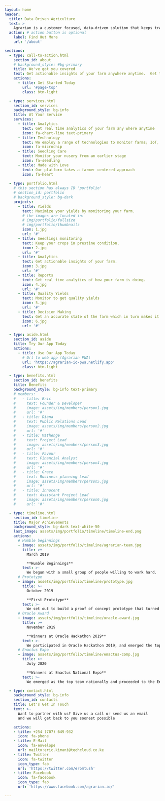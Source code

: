 ```yaml
---
layout: home
header:
  title: Data Driven Agriculture
  text: >
    Agrarian is a customer focused, data-driven solution that keeps track of farmland conditions and educates the farmer on optimum farming inputs and crops to cultivate for optimum and quality produce remotely and in real-time
  action: # action button is optional
    label: Find Out More
    url: '/about'

sections:
  - type: call-to-action.html
    section_id: about
    # background_style: #bg-primary
    title: We've got you covered
    text: Get actionable insights of your farm anywhere anytime.  Get to understand what your crops need and optimaly employ your farm inputs to get maximum yields 
    actions:
      - title: Get Started Today
        url: '#page-top'
        class: btn-light

  - type: services.html
    section_id: services
    background_style: bg-info
    title: At Your Service  
    services:
      - title: Analytics
        text: Get real time analytics of your farm any where anytime
        icon: fa-chart-line text-primary
      - title: Technology
        text: We employ a range of technologies to monitor farms; IoT, ML, AI etc.
        icon: fa-microchip
      - title: Seedling Care
        text: Monitor your nusery from an earlier stage
        icon: fa-seedling
      - title: Made with Love
        text: Our platform takes a farmer centered approach
        icon: fa-heart
      
  - type: portfolio.html
    # this section has always ID 'portfolio'
    # section_id: portfolio
    # background_style: bg-dark
    projects:
      - title: Yields
        text: Maximize your yields by monitoring your farm.
        # the images are located in:
        # img/portfolio/fullsize
        # img/portfolio/thumbnails
        icon: 1.jpg
        url: '#'
      - title: Seedlings monitoring
        text: Keep your crops in prestine condition.
        icon: 2.jpg
        url: '#'
      - title: Analytics
        text: Get actionable insights of your farm.
        icon: 3.jpg
        url: '#'
      - title: Reports
        text: Get real time analytics of how your farm is doing.
        icon: 4.jpg
        url: '#'
      - title: Quality Yields
        text: Monitor to get quality yields
        icon: 5.jpg
        url: '#'
      - title: Decision Making
        text: Get an accurate state of the farm which in turn makes it easy to decide.
        icon: 6.jpg
        url: '#'

  - type: aside.html
    section_id: aside
    title: Try Our App Today
    actions:
      - title: Use Our App Today
        # Url to web app (Agrarian PWA)
        url: 'https://agrarian-io-pwa.netlify.app' 
        class: btn-light

  - type: benefits.html
    section_id: benefits
    title: Benefits
    background_style: bg-info text-primary
    # members:
    #   - title: Eric 
    #     text: Founder & Developer
    #     image: assets/img/members/person1.jpg
    #     url: '#'
    #   - title: Diana
    #     text: Public Relations Lead
    #     image: assets/img/members/person2.jpg
    #     url: '#'
    #   - title: Mathenge
    #     text: Project Lead
    #     image: assets/img/members/person3.jpg
    #     url: '#'
    #   - title: Favour
    #     text: Financial Analyst
    #     image: assets/img/members/person4.jpg
    #     url: '#'
    #   - title: Grace
    #     text: Business planning Lead
    #     image: assets/img/members/person5.jpg
    #     url: '#'
    #   - title: Innocent
    #     text: Assistant Project Lead
    #     image: assets/img/members/person6.jpg
    #     url: '#'

  - type: timeline.html
    section_id: timeline
    title: Major Achievements
    background_style: bg-dark text-white-50
    last_image: assets/img/portfolio/timeline/timeline-end.png
    actions:
      # Humble beginnings
      - image: assets/img/portfolio/timeline/agrarian-team.jpg
        title: >+
          March 2019

          **Humble Beginnings**
        text: >-
          We begun with a small group of people willing to work hard.
      # Prototype
      - image: assets/img/portfolio/timeline/prototype.jpg
        title: >+
          October 2019

          **First Prototype**
        text: >-
          We set out to build a proof of concept prototype that turned out a success [see prototype demo](/about)
      # Oracle Award
      - image: assets/img/portfolio/timeline/oracle-award.jpg
        title: >+
          November 2019

          **Winners at Oracle Hackathon 2019**
        text: >-
          We participated in Oracle Hackathon 2019, and emerged the top team
      # Enactus Expo
      - image: assets/img/portfolio/timeline/enactus-comp.jpg
        title: >+
          July 2020

          **Winners at Enactus National Expo**
        text: >-
          We emerged as the top team nationally and proceeded to the Enactus Worldcup [see presentation](#)

  - type: contact.html
    background_style: bg-info
    section_id: contacts
    title: Let's Get In Touch
    text: >-
      Want to partner with us? Give us a call or send us an email
      and we will get back to you soonest possible

    actions:
    - title: +254 (707) 649-932
      icon: fa-phone
    - title: E-Mail
      icon: fa-envelope
      url: mailto:eric.kimani@techcloud.co.ke
    - title: Twitter
      icon: fa-twitter
      icon_type: fab
      url: 'https://twitter.com/eromtush'
    - title: Facebook
      icon: fa-facebook
      icon_type: fab
      url: 'https://www.facebook.com/agrarian.io/'

---
```

